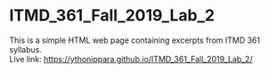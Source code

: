 # ITMD_361_Fall_2019_Lab_2
This is a simple HTML web page containing excerpts from ITMD 361 syllabus.  
Live link: https://ythonippara.github.io/ITMD_361_Fall_2019_Lab_2/
